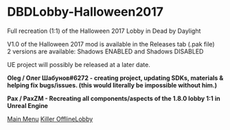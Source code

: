 # DBDLobby-Halloween2017
Full recreation (1:1) of the Halloween 2017 Lobby in Dead by Daylight

V1.0 of the Halloween 2017 mod is available in the Releases tab (.pak file) <br>
2 versions are available: Shadows ENABLED and Shadows DISABLED <br>

UE project will possibly be released at a later date.

**Oleg / Олег Шабунов#6272 - creating project, updating SDKs, materials & helping fix bugs/issues. (this would literally be impossible without him.)** <br>

**Pax / PaxZM - Recreating all components/aspects of the 1.8.0 lobby 1:1 in Unreal Engine**

[Main Menu](https://cdn.discordapp.com/attachments/1031704832832192552/1168213669046386768/image.png?ex=6550f2c3&is=653e7dc3&hm=b19c505138a3f352fae2774f2f83236f1e108169ad1b584038b2a757503cc8c7&)
[Killer OfflineLobby](https://cdn.discordapp.com/attachments/1031704832832192552/1168213669746847794/image.png?ex=6550f2c3&is=653e7dc3&hm=d4932cdbb64e335d6239d3731ecc7da555c4a6dbf8e5f0129064de86e1761faf&)
